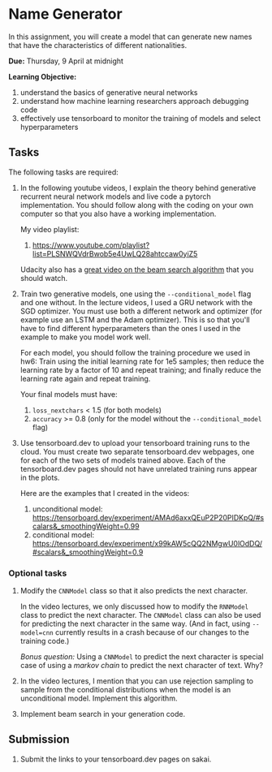 # Name Generator

In this assignment, you will create a model that can generate new names that have the characteristics of different nationalities.

**Due:** Thursday, 9 April at midnight

**Learning Objective:**

1. understand the basics of generative neural networks
1. understand how machine learning researchers approach debugging code
1. effectively use tensorboard to monitor the training of models and select hyperparameters

## Tasks

The following tasks are required:

1. In the following youtube videos, I explain the theory behind generative recurrent neural network models and live code a pytorch implementation.
    You should follow along with the coding on your own computer so that you also have a working implementation.

    My video playlist:

    1. https://www.youtube.com/playlist?list=PLSNWQVdrBwob5e4UwLQ28ahtccaw0yiZ5

    Udacity also has a [great video on the beam search algorithm](https://www.youtube.com/watch?v=UXW6Cs82UKo) that you should watch.

1. Train two generative models, one using the `--conditional_model` flag and one without.
    In the lecture videos, I used a GRU network with the SGD optimizer.
    You must use both a different network and optimizer
    (for example use an LSTM and the Adam optimizer).
    This is so that you'll have to find different hyperparameters than the ones I used in the example to make you model work well.

    For each model, you should follow the training procedure we used in hw6:
    Train using the initial learning rate for 1e5 samples;
    then reduce the learning rate by a factor of 10 and repeat training;
    and finally reduce the learning rate again and repeat training.

    Your final models must have:
    1. `loss_nextchars` < 1.5 (for both models)
    1. `accuracy` >= 0.8 (only for the model without the `--conditional_model` flag)

1. Use tensorboard.dev to upload your tensorboard training runs to the cloud.
    You must create two separate tensorboard.dev webpages,
    one for each of the two sets of models trained above.
    Each of the tensorboard.dev pages should not have unrelated training runs appear in the plots.

    Here are the examples that I created in the videos:
    1. unconditional model: https://tensorboard.dev/experiment/AMAd6axxQEuP2P20PIDKpQ/#scalars&_smoothingWeight=0.99
    1. conditional model: https://tensorboard.dev/experiment/x99kAW5cQQ2NMgwU0lOdDQ/#scalars&_smoothingWeight=0.9
    <!--
    1. conditional model: https://tensorboard.dev/experiment/iW3xH64ZQ2yuLKkTpl8KuA/#scalars&_smoothingWeight=0.99
    -->

### Optional tasks

1. Modify the `CNNModel` class so that it also predicts the next character.

    In the video lectures, we only discussed how to modify the `RNNModel` class to predict the next character.
    The `CNNModel` class can also be used for predicting the next character in the same way.
    (And in fact, using `--model=cnn` currently results in a crash because of our changes to the training code.)

    *Bonus question:*
    Using a `CNNModel` to predict the next character is special case of using a *markov chain* to predict the next character of text.
    Why?

1. In the video lectures, I mention that you can use rejection sampling to sample from the conditional distributions when the model is an unconditional model.
    Implement this algorithm.

1. Implement beam search in your generation code.

## Submission

1. Submit the links to your tensorboard.dev pages on sakai.
